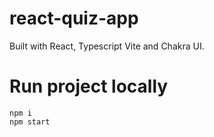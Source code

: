 # react-quiz-app


Built with React, Typescript Vite and Chakra UI.


# Run project locally

```
npm i
npm start

```
